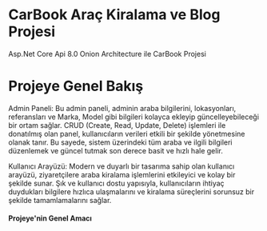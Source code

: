 <h1 id="CarBook">CarBook Araç Kiralama ve Blog Projesi</h1>
<p> Asp.Net Core Api 8.0 Onion Architecture ile CarBook Projesi</p>
<h1 id="Projeye Genel Bakış">Projeye Genel Bakış</h1>
<p>Admin Paneli: Bu admin paneli, adminin araba bilgilerini, lokasyonları, referansları ve Marka, Model gibi bilgileri kolayca ekleyip güncelleyebileceği bir ortam sağlar. CRUD (Create, Read, Update, Delete) işlemleri ile donatılmış olan panel, kullanıcıların verileri etkili bir şekilde yönetmesine olanak tanır. Bu sayede, sistem üzerindeki tüm araba ve ilgili bilgileri düzenlemek ve güncel tutmak son derece basit ve hızlı hale gelir. </p>
<p>Kullanıcı Arayüzü: Modern ve duyarlı bir tasarıma sahip olan kullanıcı arayüzü, ziyaretçilere araba kiralama işlemlerini etkileyici ve kolay bir şekilde sunar. Şık ve kullanıcı dostu yapısıyla, kullanıcıların ihtiyaç duydukları bilgilere hızlıca ulaşmalarını ve kiralama süreçlerini sorunsuz bir şekilde tamamlamalarını sağlar.</p>
<h4 id="Projeye'nin Genel amacı">Projeye'nin Genel Amacı</h4>
